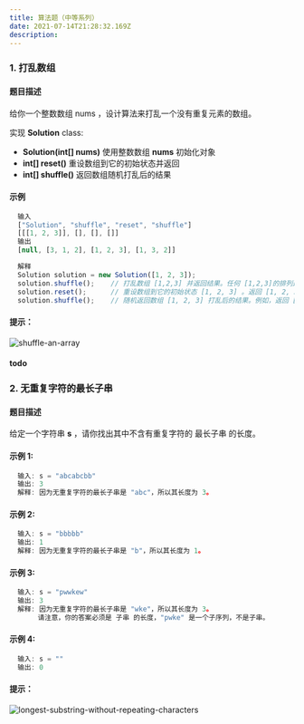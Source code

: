 ```yaml
---
title: 算法题（中等系列）
date: 2021-07-14T21:28:32.169Z
description: 
---
```


### 1. 打乱数组

#### 题目描述

给你一个整数数组 nums ，设计算法来打乱一个没有重复元素的数组。

实现 **Solution** class:
- **Solution(int[] nums)** 使用整数数组 **nums** 初始化对象
- **int[] reset()** 重设数组到它的初始状态并返回
- **int[] shuffle()** 返回数组随机打乱后的结果

#### 示例

``` javascript
  输入
  ["Solution", "shuffle", "reset", "shuffle"]
  [[[1, 2, 3]], [], [], []]
  输出
  [null, [3, 1, 2], [1, 2, 3], [1, 3, 2]]

  解释
  Solution solution = new Solution([1, 2, 3]);
  solution.shuffle();    // 打乱数组 [1,2,3] 并返回结果。任何 [1,2,3]的排列返回的概率应该相同。例如，返回 [3, 1, 2]
  solution.reset();      // 重设数组到它的初始状态 [1, 2, 3] 。返回 [1, 2, 3]
  solution.shuffle();    // 随机返回数组 [1, 2, 3] 打乱后的结果。例如，返回 [1, 3, 2]
```

#### 提示：

![shuffle-an-array](shuffle-an-array.jpeg)

#### todo

### 2. 无重复字符的最长子串

#### 题目描述

给定一个字符串 **s** ，请你找出其中不含有重复字符的 最长子串 的长度。

#### 示例 1:

``` javascript
  输入: s = "abcabcbb"
  输出: 3 
  解释: 因为无重复字符的最长子串是 "abc"，所以其长度为 3。
```

#### 示例 2:

``` javascript
  输入: s = "bbbbb"
  输出: 1
  解释: 因为无重复字符的最长子串是 "b"，所以其长度为 1。
```


#### 示例 3:

``` javascript
  输入: s = "pwwkew"
  输出: 3
  解释: 因为无重复字符的最长子串是 "wke"，所以其长度为 3。
       请注意，你的答案必须是 子串 的长度，"pwke" 是一个子序列，不是子串。
```


#### 示例 4:

``` javascript
  输入: s = ""
  输出: 0
```

#### 提示：

![longest-substring-without-repeating-characters](longest-substring-without-repeating-characters.jpeg)



